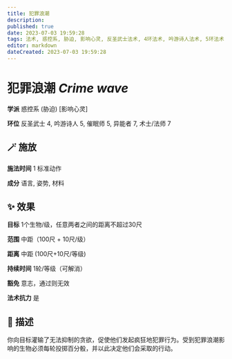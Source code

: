 ```yaml
---
title: 犯罪浪潮
description: 
published: true
date: 2023-07-03 19:59:28
tags: 法术, 惑控系, 胁迫, 影响心灵, 反圣武士法术, 4环法术, 吟游诗人法术, 5环法术, 催眠师法术, 异能者法术, 7环法术, 术士/法师法术
editor: markdown
dateCreated: 2023-07-03 19:59:28
---
```


# **犯罪浪潮** *Crime wave*

**学派** 惑控系 (胁迫) \[影响心灵\] 

**环位** 反圣武士 4, 吟游诗人 5, 催眠师 5, 异能者 7, 术士/法师 7

## 🪄 施放

**施法时间** 1 标准动作

**成分** 语言, 姿势, 材料

## ✨ 效果 

**目标** 1个生物/级，任意两者之间的距离不超过30尺 

**范围** 中距（100尺 + 10尺/级）

**距离** 中距 (100尺+10尺/等级)  

**持续时间** 1轮/等级（可解消） 

**豁免** 意志，通过则无效

**法术抗力** 是

## 📖 描述

你向目标灌输了无法抑制的贪欲，促使他们发起疯狂地犯罪行为。受到犯罪浪潮影响的生物必须每轮投掷百分骰，并以此决定他们会采取的行动。
    